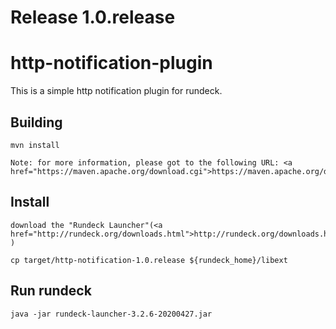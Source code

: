 
# Release 1.0.release       

# http-notification-plugin

This is a simple http notification plugin for rundeck.

## Building
    
    mvn install
    
    Note: for more information, please got to the following URL: <a href="https://maven.apache.org/download.cgi">https://maven.apache.org/download.cgi</a> 

## Install

    download the "Rundeck Launcher"(<a href="http://rundeck.org/downloads.html">http://rundeck.org/downloads.html</a> )

    cp target/http-notification-1.0.release ${rundeck_home}/libext

## Run rundeck

    java -jar rundeck-launcher-3.2.6-20200427.jar
